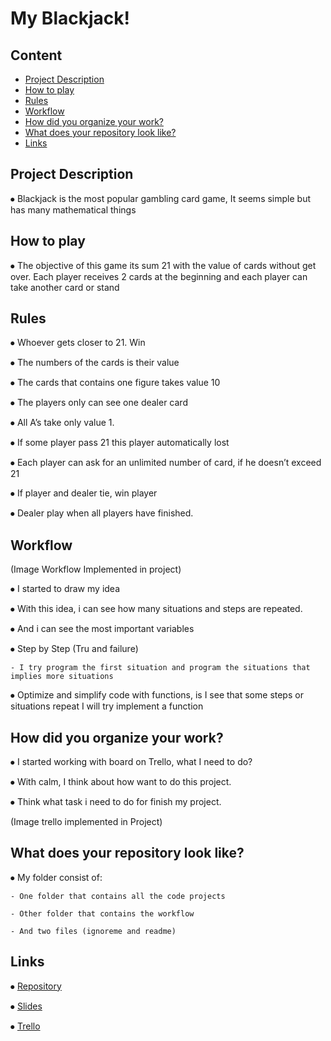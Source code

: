 # My Blackjack!

## Content
- [Project Description](#project-description)
- [How to play](#how-to-play)
- [Rules](#rules)
- [Workflow](#workflow)
- [How did you organize your work?](#How-did-you-organize-your-work?)
- [What does your repository look like?](#What-does-your-repository-look-like?)
- [Links](#links)

## Project Description

⦁	Blackjack is the most popular gambling card game, It seems simple but has many mathematical things

## How to play

⦁	The objective of this game its sum 21 with the value of cards without get over. Each player receives 2 cards at the beginning and each player can take another card or stand


## Rules

⦁	Whoever gets closer to 21. Win

⦁	The numbers of the cards is their value

⦁	The cards that contains one figure takes value 10

⦁	The players only can see one dealer card

⦁	All A’s take only value 1.

⦁	If some player pass 21 this player automatically lost

⦁	Each player can ask for an unlimited number of card, if he doesn’t exceed 21

⦁	If player and dealer tie, win player

⦁	Dealer play when all players have finished.


## Workflow

(Image Workflow Implemented in project)

⦁	I started to draw my idea

⦁	With this idea, i can see how many situations and steps are repeated.

⦁	And i can see the most important variables

⦁	Step by Step (Tru and failure)

	- I try program the first situation and program the situations that implies more situations
    
⦁	Optimize and simplify code with functions, is I see that some steps or situations repeat I will try implement a function


## How did you organize your work?

⦁	I started working with board on Trello, what I need to do?

⦁	With calm, I think about how want to do this project.

⦁	Think what task i need to do for finish my project.

(Image trello implemented in Project)

## What does your repository look like?

⦁	My folder consist of:

	- One folder that contains all the code projects

	- Other folder that contains the workflow

	- And two files (ignoreme and readme)



## Links

⦁	[Repository](https://github.com/FelipSamitier/Project1-My_Blackjack.git)

⦁	[Slides](https://docs.google.com/presentation/d/1qZkJfZUwOSxbDM1Iciuxgbi1IYf9SKNt7f1mAKlzy7w/edit?usp=sharing)

⦁	[Trello](https://trello.com/b/kyYNTZG0/project-1-build-game)

